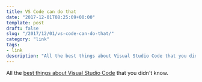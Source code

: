 ```yaml
---
title: VS Code can do that
date: "2017-12-01T08:25:09+00:00"
template: post
draft: false
slug: "/2017/12/01/vs-code-can-do-that/"
category: "link"
tags: 
- link
description: "All the best things about Visual Studio Code that you didn't know"
---
```


All the [best things about Visual Studio Code](http://vscodecandothat.com/) that you didn't know.